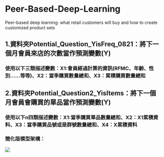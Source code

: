 # Peer-Based-Deep-Learning
Peer-based deep learning: what retail customers will buy and how to create customized product sets

## 1.資料夾Potential_Question_YisFreq_0821：將下一個月會員來店的次數當作預測變數(Y)
### 使用以下三類描述變數：X1:會員經過計算的資訊(RFMC、年齡、性別......等等)、X2：當季購買數量總和、X3：累積購買數量總和


## 2.資料夾Potential_Question2_YisItems：將下一個月會員會購買的單品當作預測變數(Y)
### 使用以下n四類描述變數：X1:當季購買單品數量總和、X2：X1累積資料、X3：當季購買品號或是群號數量總和、X4：X累積資料
### 簡化版模型架構： 
![](https://github.com/YuTaNCCU/Peer-Based-Deep-Learning/blob/master/Potential_Question2_YisItems/model%20architecture.PNG)
